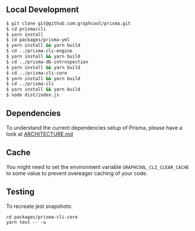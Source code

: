 ## Local Development

```sh
$ git clone git@github.com:graphcool/prisma.git
$ cd prisma/cli
$ yarn install
$ cd packages/prisma-yml
$ yarn install && yarn build
$ cd ../prisma-cli-engine
$ yarn install && yarn build
$ cd ../prisma-db-introspection
$ yarn install && yarn build
$ cd ../prisma-cli-core
$ yarn install && yarn build
$ cd ../prisma-cli
$ yarn install && yarn build
$ node dist/index.js
```

## Dependencies

To understand the current dependencies setup of Prisma, please have a look at [ARCHITECTURE.md](https://github.com/prisma/prisma/blob/master/cli/ARCHITECTURE.md)

## Cache

You might need to set the environment variable `GRAPHCOOL_CLI_CLEAR_CACHE` to some value to prevent overeager caching of your code.

## Testing

To recreate jest snapshots:

```
cd packages/prisma-cli-core
yarn test -- -u
```
